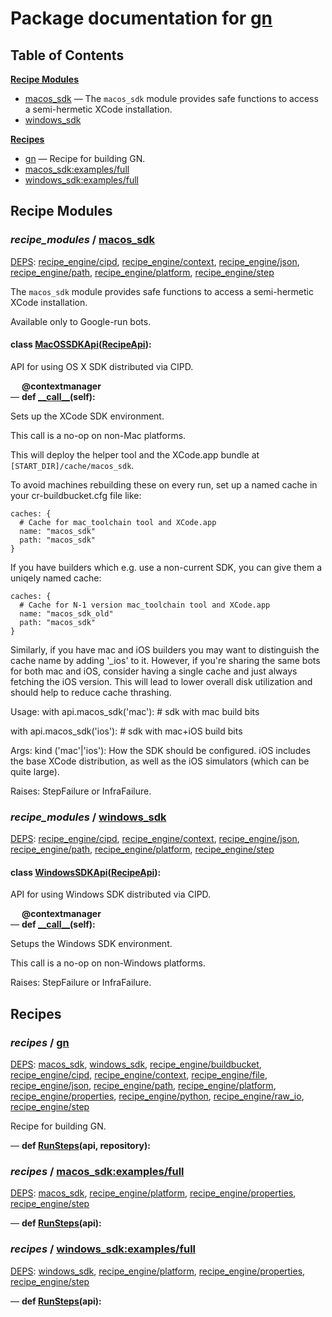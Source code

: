 <!--- AUTOGENERATED BY `./recipes.py test train` -->
# Package documentation for [gn]()
## Table of Contents

**[Recipe Modules](#Recipe-Modules)**
  * [macos_sdk](#recipe_modules-macos_sdk) &mdash; The `macos_sdk` module provides safe functions to access a semi-hermetic XCode installation.
  * [windows_sdk](#recipe_modules-windows_sdk)

**[Recipes](#Recipes)**
  * [gn](#recipes-gn) &mdash; Recipe for building GN.
  * [macos_sdk:examples/full](#recipes-macos_sdk_examples_full)
  * [windows_sdk:examples/full](#recipes-windows_sdk_examples_full)
## Recipe Modules

### *recipe_modules* / [macos\_sdk](/infra/recipe_modules/macos_sdk)

[DEPS](/infra/recipe_modules/macos_sdk/__init__.py#5): [recipe\_engine/cipd][recipe_engine/recipe_modules/cipd], [recipe\_engine/context][recipe_engine/recipe_modules/context], [recipe\_engine/json][recipe_engine/recipe_modules/json], [recipe\_engine/path][recipe_engine/recipe_modules/path], [recipe\_engine/platform][recipe_engine/recipe_modules/platform], [recipe\_engine/step][recipe_engine/recipe_modules/step]

The `macos_sdk` module provides safe functions to access a semi-hermetic
XCode installation.

Available only to Google-run bots.

#### **class [MacOSSDKApi](/infra/recipe_modules/macos_sdk/api.py#14)([RecipeApi][recipe_engine/wkt/RecipeApi]):**

API for using OS X SDK distributed via CIPD.

&emsp; **@contextmanager**<br>&mdash; **def [\_\_call\_\_](/infra/recipe_modules/macos_sdk/api.py#24)(self):**

Sets up the XCode SDK environment.

This call is a no-op on non-Mac platforms.

This will deploy the helper tool and the XCode.app bundle at
`[START_DIR]/cache/macos_sdk`.

To avoid machines rebuilding these on every run, set up a named cache in
your cr-buildbucket.cfg file like:

    caches: {
      # Cache for mac_toolchain tool and XCode.app
      name: "macos_sdk"
      path: "macos_sdk"
    }

If you have builders which e.g. use a non-current SDK, you can give them
a uniqely named cache:

    caches: {
      # Cache for N-1 version mac_toolchain tool and XCode.app
      name: "macos_sdk_old"
      path: "macos_sdk"
    }

Similarly, if you have mac and iOS builders you may want to distinguish the
cache name by adding '_ios' to it. However, if you're sharing the same bots
for both mac and iOS, consider having a single cache and just always
fetching the iOS version. This will lead to lower overall disk utilization
and should help to reduce cache thrashing.

Usage:
  with api.macos_sdk('mac'):
    # sdk with mac build bits

  with api.macos_sdk('ios'):
    # sdk with mac+iOS build bits

Args:
  kind ('mac'|'ios'): How the SDK should be configured. iOS includes the
    base XCode distribution, as well as the iOS simulators (which can be
    quite large).

Raises:
    StepFailure or InfraFailure.
### *recipe_modules* / [windows\_sdk](/infra/recipe_modules/windows_sdk)

[DEPS](/infra/recipe_modules/windows_sdk/__init__.py#5): [recipe\_engine/cipd][recipe_engine/recipe_modules/cipd], [recipe\_engine/context][recipe_engine/recipe_modules/context], [recipe\_engine/json][recipe_engine/recipe_modules/json], [recipe\_engine/path][recipe_engine/recipe_modules/path], [recipe\_engine/platform][recipe_engine/recipe_modules/platform], [recipe\_engine/step][recipe_engine/recipe_modules/step]

#### **class [WindowsSDKApi](/infra/recipe_modules/windows_sdk/api.py#10)([RecipeApi][recipe_engine/wkt/RecipeApi]):**

API for using Windows SDK distributed via CIPD.

&emsp; **@contextmanager**<br>&mdash; **def [\_\_call\_\_](/infra/recipe_modules/windows_sdk/api.py#19)(self):**

Setups the Windows SDK environment.

This call is a no-op on non-Windows platforms.

Raises:
    StepFailure or InfraFailure.
## Recipes

### *recipes* / [gn](/infra/recipes/gn.py)

[DEPS](/infra/recipes/gn.py#8): [macos\_sdk](#recipe_modules-macos_sdk), [windows\_sdk](#recipe_modules-windows_sdk), [recipe\_engine/buildbucket][recipe_engine/recipe_modules/buildbucket], [recipe\_engine/cipd][recipe_engine/recipe_modules/cipd], [recipe\_engine/context][recipe_engine/recipe_modules/context], [recipe\_engine/file][recipe_engine/recipe_modules/file], [recipe\_engine/json][recipe_engine/recipe_modules/json], [recipe\_engine/path][recipe_engine/recipe_modules/path], [recipe\_engine/platform][recipe_engine/recipe_modules/platform], [recipe\_engine/properties][recipe_engine/recipe_modules/properties], [recipe\_engine/python][recipe_engine/recipe_modules/python], [recipe\_engine/raw\_io][recipe_engine/recipe_modules/raw_io], [recipe\_engine/step][recipe_engine/recipe_modules/step]

Recipe for building GN.

&mdash; **def [RunSteps](/infra/recipes/gn.py#29)(api, repository):**
### *recipes* / [macos\_sdk:examples/full](/infra/recipe_modules/macos_sdk/examples/full.py)

[DEPS](/infra/recipe_modules/macos_sdk/examples/full.py#5): [macos\_sdk](#recipe_modules-macos_sdk), [recipe\_engine/platform][recipe_engine/recipe_modules/platform], [recipe\_engine/properties][recipe_engine/recipe_modules/properties], [recipe\_engine/step][recipe_engine/recipe_modules/step]

&mdash; **def [RunSteps](/infra/recipe_modules/macos_sdk/examples/full.py#13)(api):**
### *recipes* / [windows\_sdk:examples/full](/infra/recipe_modules/windows_sdk/examples/full.py)

[DEPS](/infra/recipe_modules/windows_sdk/examples/full.py#5): [windows\_sdk](#recipe_modules-windows_sdk), [recipe\_engine/platform][recipe_engine/recipe_modules/platform], [recipe\_engine/properties][recipe_engine/recipe_modules/properties], [recipe\_engine/step][recipe_engine/recipe_modules/step]

&mdash; **def [RunSteps](/infra/recipe_modules/windows_sdk/examples/full.py#13)(api):**

[recipe_engine/recipe_modules/buildbucket]: https://chromium.googlesource.com/infra/luci/recipes-py.git/+/82e233fa4e6fed0a5dd99501e0d52d3dce25c994/README.recipes.md#recipe_modules-buildbucket
[recipe_engine/recipe_modules/cipd]: https://chromium.googlesource.com/infra/luci/recipes-py.git/+/82e233fa4e6fed0a5dd99501e0d52d3dce25c994/README.recipes.md#recipe_modules-cipd
[recipe_engine/recipe_modules/context]: https://chromium.googlesource.com/infra/luci/recipes-py.git/+/82e233fa4e6fed0a5dd99501e0d52d3dce25c994/README.recipes.md#recipe_modules-context
[recipe_engine/recipe_modules/file]: https://chromium.googlesource.com/infra/luci/recipes-py.git/+/82e233fa4e6fed0a5dd99501e0d52d3dce25c994/README.recipes.md#recipe_modules-file
[recipe_engine/recipe_modules/json]: https://chromium.googlesource.com/infra/luci/recipes-py.git/+/82e233fa4e6fed0a5dd99501e0d52d3dce25c994/README.recipes.md#recipe_modules-json
[recipe_engine/recipe_modules/path]: https://chromium.googlesource.com/infra/luci/recipes-py.git/+/82e233fa4e6fed0a5dd99501e0d52d3dce25c994/README.recipes.md#recipe_modules-path
[recipe_engine/recipe_modules/platform]: https://chromium.googlesource.com/infra/luci/recipes-py.git/+/82e233fa4e6fed0a5dd99501e0d52d3dce25c994/README.recipes.md#recipe_modules-platform
[recipe_engine/recipe_modules/properties]: https://chromium.googlesource.com/infra/luci/recipes-py.git/+/82e233fa4e6fed0a5dd99501e0d52d3dce25c994/README.recipes.md#recipe_modules-properties
[recipe_engine/recipe_modules/python]: https://chromium.googlesource.com/infra/luci/recipes-py.git/+/82e233fa4e6fed0a5dd99501e0d52d3dce25c994/README.recipes.md#recipe_modules-python
[recipe_engine/recipe_modules/raw_io]: https://chromium.googlesource.com/infra/luci/recipes-py.git/+/82e233fa4e6fed0a5dd99501e0d52d3dce25c994/README.recipes.md#recipe_modules-raw_io
[recipe_engine/recipe_modules/step]: https://chromium.googlesource.com/infra/luci/recipes-py.git/+/82e233fa4e6fed0a5dd99501e0d52d3dce25c994/README.recipes.md#recipe_modules-step
[recipe_engine/wkt/RecipeApi]: https://chromium.googlesource.com/infra/luci/recipes-py.git/+/82e233fa4e6fed0a5dd99501e0d52d3dce25c994/recipe_engine/recipe_api.py#1006
